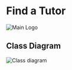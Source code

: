 # Find a Tutor

![Main Logo](https://raw.githubusercontent.com/nathangngencissk/find-a-tutor/main/web/src/assets/main-logo.png)

## Class Diagram

![Class diagram](https://raw.githubusercontent.com/nathangngencissk/find-a-tutor/main/diagrams/class_diagram.png)
